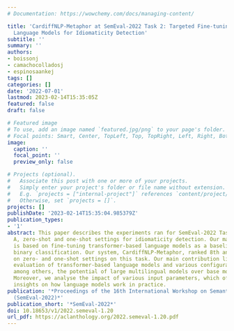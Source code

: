 ```yaml
---
# Documentation: https://wowchemy.com/docs/managing-content/

title: 'CardiffNLP-Metaphor at SemEval-2022 Task 2: Targeted Fine-tuning of Transformer-based
  Language Models for Idiomaticity Detection'
subtitle: ''
summary: ''
authors:
- boissonj
- camachocolladosj
- espinosaankej
tags: []
categories: []
date: '2022-07-01'
lastmod: 2023-02-14T15:35:05Z
featured: false
draft: false

# Featured image
# To use, add an image named `featured.jpg/png` to your page's folder.
# Focal points: Smart, Center, TopLeft, Top, TopRight, Left, Right, BottomLeft, Bottom, BottomRight.
image:
  caption: ''
  focal_point: ''
  preview_only: false

# Projects (optional).
#   Associate this post with one or more of your projects.
#   Simply enter your project's folder or file name without extension.
#   E.g. `projects = ["internal-project"]` references `content/project/deep-learning/index.md`.
#   Otherwise, set `projects = []`.
projects: []
publishDate: '2023-02-14T15:35:04.985379Z'
publication_types:
- '1'
abstract: This paper describes the experiments ran for SemEval-2022 Task 2, subtask
  A, zero-shot and one-shot settings for idiomaticity detection. Our main approach
  is based on fine-tuning transformer-based language models as a baseline to perform
  binary classification. Our system, CardiffNLP-Metaphor, ranked 8th and 7th (respectively
  on zero- and one-shot settings on this task. Our main contribution lies in the extensive
  evaluation of transformer-based language models and various configurations, showing,
  among others, the potential of large multilingual models over base monolingual models.
  Moreover, we analyse the impact of various input parameters, which offer interesting
  insights on how language models work in practice.
publication: '*Proceedings of the 16th International Workshop on Semantic Evaluation
  (SemEval-2022)*'
publication_short: '*SemEval-2022*'
doi: 10.18653/v1/2022.semeval-1.20
url_pdf: https://aclanthology.org/2022.semeval-1.20.pdf
---
```

